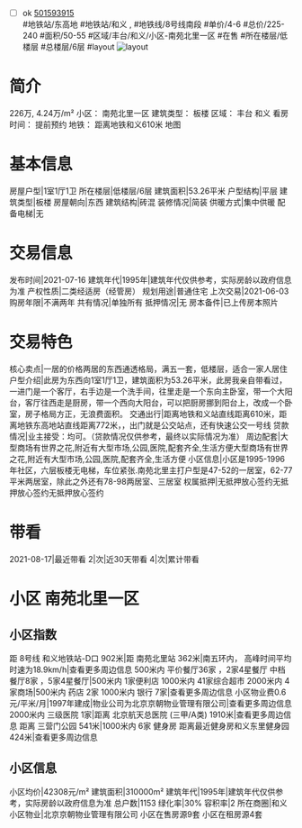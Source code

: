 - [ ] ok [501593915](https://bj.5i5j.com/ershoufang/501593915.html)  
 #地铁站/东高地 #地铁站/和义 ,  #地铁线/8号线南段
#单价/4-6 #总价/225-240 #面积/50-55   #区域/丰台/和义/小区-南苑北里一区 #在售 #所在楼层/低楼层 #总楼层/6层 #layout 
![layout](http://image2a.5i5j.com/bdir/layout/1d350362d2b241d9aa3d15cdb69fd85f.jpg_P5.jpg) 
# 简介 
 226万,  4.24万/m² 
小区： 南苑北里一区
建筑类型： 板楼
区域： 丰台 和义
看房时间： 提前预约
地铁： 距离地铁和义610米 地图
# 基本信息 
 房屋户型|1室1厅1卫
所在楼层|低楼层/6层
建筑面积|53.26平米
户型结构|平层
建筑类型|板楼
房屋朝向|东西
建筑结构|砖混
装修情况|简装
供暖方式|集中供暖
配备电梯|无
# 交易信息 
 发布时间|2021-07-16
建筑年代|1995年|建筑年代仅供参考，实际房龄以政府信息为准
产权性质|二类经适房（经管房）
规划用途|普通住宅
上次交易|2021-06-03
购房年限|不满两年
共有情况|单独所有
抵押情况|无
房本备件|已上传房本照片
# 交易特色 
 核心卖点|一居的价格两居的东西通透格局，满五一套，低楼层，适合一家人居住
户型介绍|此房为东西向1室1厅1卫，建筑面积为53.26平米，此房我亲自带看过，一进门是一个客厅，右手边是一个洗手间，往里走是一个东向主卧室，带一个大阳台，客厅往西走是厨房，带一个西向大阳台，可以把厨房挪到阳台上，改成一个卧室，房子格局方正，无浪费面积。
交通出行|距离地铁和义站直线距离610米，距离地铁东高地站直线距离772米，，出门就是公交站点，还有快速公交一号线
贷款情况|业主接受：均可。（贷款情况仅供参考，最终以实际情况为准）
周边配套|大型商场有世界之花,附近有大型市场,公园,医院,配套齐全,生活方便大型商场有世界之花,附近有大型市场,公园,医院,配套齐全,生活方便
小区信息|小区是1995-1996年社区，六层板楼无电梯，车位紧张.南苑北里主打户型是47-52的一居室，62-77平米两居室，除此之外还有78-98两居室、三居室
权属抵押|无抵押放心签约无抵押放心签约无抵押放心签约
# 带看 
 2021-08-17|最近带看	 2|次|近30天带看	 4|次|累计带看
# 小区 南苑北里一区
## 小区指数 
 距 8号线 和义地铁站-D口 902米|距 南苑北里站 362米|南五环内， 高峰时间平均时速为18.9km/h|查看更多周边信息
500米内 平价餐厅36家 ，2家4星餐厅
中档餐厅8家 ，5家4星餐厅|500米内 1家便利店
1000米内 41家综合超市
2000米内 4家商场|500米内 药店 2家
1000米内 银行 7家|查看更多周边信息
小区物业费0.6元/平米/月|1997年建成|物业公司为北京京朝物业管理有限公司|查看更多周边信息
2000米内 三级医院 1家|距离 北京航天总医院 (三甲/A类) 1910米|查看更多周边信息
距离 三营门公园 541米|1000米内 6家 健身房
距离最近健身房和义东里健身园 424米|查看更多周边信息
## 小区信息 
 小区均价|42308元/m²
建筑面积|310000m²
建筑年代|1995年|建筑年代仅供参考，实际房龄以政府信息为准
总户数|1153
绿化率|30%
容积率|2
所在商圈|和义
小区物业|北京京朝物业管理有限公司
小区在售房源9套
小区在租房源4套
